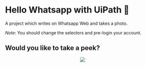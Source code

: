 # Hello Whatsapp with UiPath :robot:

A project which writes on Whatsapp Web and takes a photo.

_*Note:*_ You should change the selectors and pre-login your account.

## Would you like to take a peek?

<div align="center">
   <p>
     <img src="https://github.com/Meluiscruz/My_Image_bucket/blob/main/WhatsApp_Demo.gif">
   </p>
</div>
